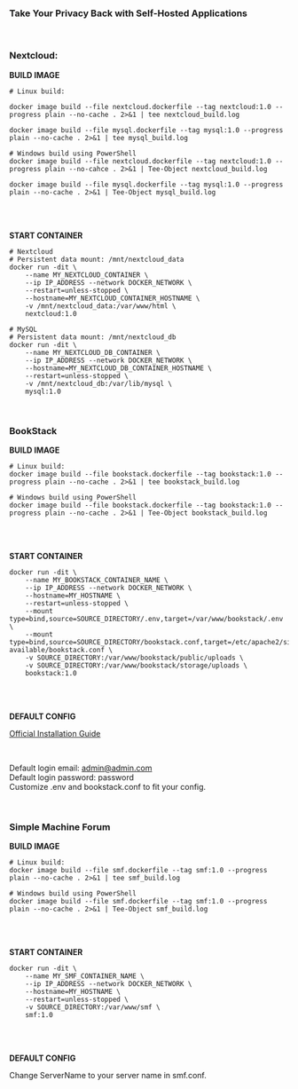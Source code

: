 ### Take Your Privacy Back with Self-Hosted Applications
<br>

### Nextcloud:

**BUILD IMAGE**

```
# Linux build:

docker image build --file nextcloud.dockerfile --tag nextcloud:1.0 --progress plain --no-cache . 2>&1 | tee nextcloud_build.log

docker image build --file mysql.dockerfile --tag mysql:1.0 --progress plain --no-cache . 2>&1 | tee mysql_build.log

# Windows build using PowerShell
docker image build --file nextcloud.dockerfile --tag nextcloud:1.0 --progress plain --no-cahce . 2>&1 | Tee-Object nextcloud_build.log

docker image build --file mysql.dockerfile --tag mysql:1.0 --progress plain --no-cache . 2>&1 | Tee-Object mysql_build.log
```

<br>
<br>

**START CONTAINER**

```
# Nextcloud
# Persistent data mount: /mnt/nextcloud_data
docker run -dit \
    --name MY_NEXTCLOUD_CONTAINER \
    --ip IP_ADDRESS --network DOCKER_NETWORK \
    --restart=unless-stopped \
    --hostname=MY_NEXTCLOUD_CONTAINER_HOSTNAME \
    -v /mnt/nextcloud_data:/var/www/html \
    nextcloud:1.0

# MySQL
# Persistent data mount: /mnt/nextcloud_db
docker run -dit \
    --name MY_NEXTCLOUD_DB_CONTAINER \
    --ip IP_ADDRESS --network DOCKER_NETWORK \
    --hostname=MY_NEXTCLOUD_DB_CONTAINER_HOSTNAME \
    --restart=unless-stopped \
    -v /mnt/nextcloud_db:/var/lib/mysql \
    mysql:1.0
```

<br>

### BookStack

**BUILD IMAGE**

```
# Linux build:
docker image build --file bookstack.dockerfile --tag bookstack:1.0 --progress plain --no-cache . 2>&1 | tee bookstack_build.log

# Windows build using PowerShell
docker image build --file bookstack.dockerfile --tag bookstack:1.0 --progress plain --no-cache . 2>&1 | Tee-Object bookstack_build.log
```

<br>
<br>

**START CONTAINER**

```
docker run -dit \
    --name MY_BOOKSTACK_CONTAINER_NAME \
    --ip IP_ADDRESS --network DOCKER_NETWORK \
    --hostname=MY_HOSTNAME \
    --restart=unless-stopped \
    --mount type=bind,source=SOURCE_DIRECTORY/.env,target=/var/www/bookstack/.env \
    --mount type=bind,source=SOURCE_DIRECTORY/bookstack.conf,target=/etc/apache2/sites-available/bookstack.conf \
    -v SOURCE_DIRECTORY:/var/www/bookstack/public/uploads \
    -v SOURCE_DIRECTORY:/var/www/bookstack/storage/uploads \
    bookstack:1.0
```

<br>
<br>

**DEFAULT CONFIG**

[Official Installation Guide](https://www.bookstackapp.com/docs/admin/installation/#manual)

<br>

Default login email: admin@admin.com
<br>
Default login password: password
<br>
Customize .env and bookstack.conf to fit your config.

<br>

### Simple Machine Forum

**BUILD IMAGE**

```
# Linux build:
docker image build --file smf.dockerfile --tag smf:1.0 --progress plain --no-cache . 2>&1 | tee smf_build.log

# Windows build using PowerShell
docker image build --file smf.dockerfile --tag smf:1.0 --progress plain --no-cache . 2>&1 | Tee-Object smf_build.log
```

<br>
<br>

**START CONTAINER**

```
docker run -dit \
    --name MY_SMF_CONTAINER_NAME \
    --ip IP_ADDRESS --network DOCKER_NETWORK \
    --hostname=MY_HOSTNAME \
    --restart=unless-stopped \
    -v SOURCE_DIRECTORY:/var/www/smf \
    smf:1.0
```

<br>
<br>

**DEFAULT CONFIG**

Change ServerName to your server name in smf.conf.
